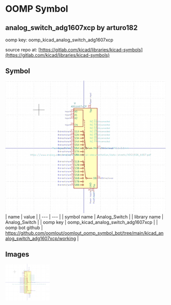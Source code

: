# OOMP Symbol  
## analog_switch_adg1607xcp  by arturo182  
  
oomp key: oomp_kicad_analog_switch_adg1607xcp  
  
source repo at: [https://gitlab.com/kicad/libraries/kicad-symbols](https://gitlab.com/kicad/libraries/kicad-symbols)  
## Symbol  
  
[![working.png](working_600.png)](working.png)  
| name | value | 
| --- | --- | 
| symbol name | Analog_Switch | 
| library name | Analog_Switch | 
| oomp key | oomp_kicad_analog_switch_adg1607xcp | 
| oomp bot github | https://github.com/oomlout/oomlout_oomp_symbol_bot/tree/main/kicad_analog_switch_adg1607xcp/working | 
## Images  
  
[![working.png](working_140.png)](working.png)  
